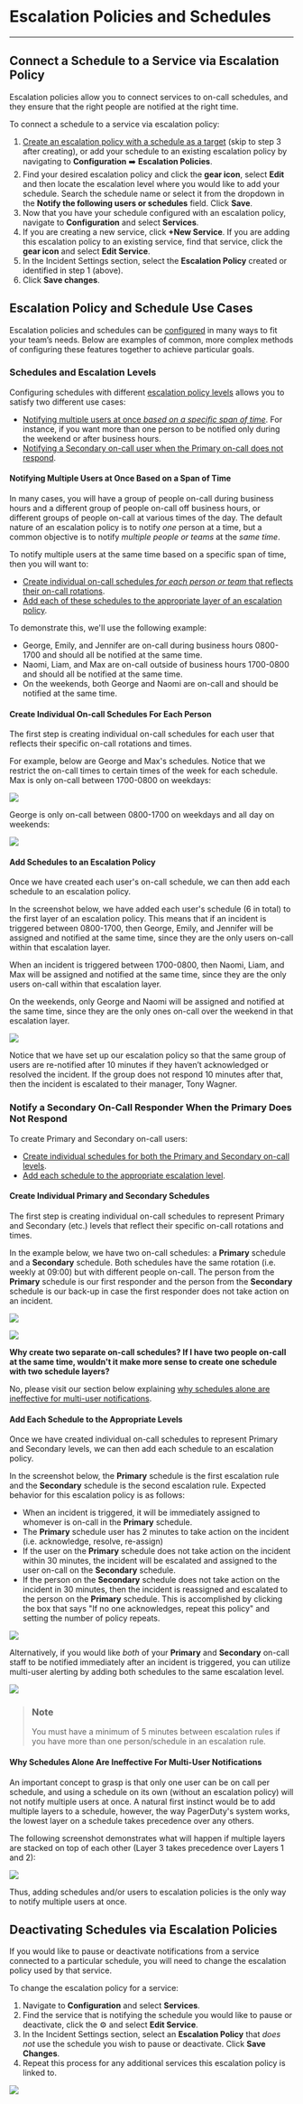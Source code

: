 # Escalation Policies and Schedules
---
## Connect a Schedule to a Service via Escalation Policy

Escalation policies allow you to connect services to on-call schedules, and they ensure that the right people are notified at the right time. 

To connect a schedule to a service via escalation policy:

1. [Create an escalation policy with a schedule as a target](https://support.pagerduty.com/docs/escalation-policies#section-create-an-escalation-policy) (skip to step 3 after creating), or add your schedule to an existing escalation policy by navigating to **Configuration** ➡️ **Escalation Policies**. 
2. Find your desired escalation policy and click the **gear icon**, select **Edit** and then locate the escalation level where you would like to add your schedule. Search the schedule name or select it from the dropdown in the **Notify the following users or schedules** field. Click **Save**. 
3. Now that you have your schedule configured with an escalation policy,  navigate to **Configuration** and select **Services**.
4. If you are creating a new service, click **+New Service**. If you are adding this escalation policy to an existing service, find that service, click the **gear icon** and select **Edit Service**.
5. In the Incident Settings section, select the **Escalation Policy** created or identified in step 1 (above). 
6. Click **Save changes**.

## Escalation Policy and Schedule Use Cases

Escalation policies and schedules can be [configured](https://support.pagerduty.com/docs/escalation-policies#section-create-an-escalation-policy) in many ways to fit your team’s needs. Below are examples of common, more complex methods of configuring these features together to achieve particular goals. 

### Schedules and Escalation Levels

Configuring schedules with different [escalation policy levels](https://support.pagerduty.com/docs/escalation-policies#section-escalation-levels) allows you to satisfy two different use cases:

- [Notifying multiple users at once *based on a specific span of time*](https://support.pagerduty.com/docs/escalation-policies-and-schedules#section-notifying-multiple-users-at-once-based-on-a-span-of-time). For instance, if you want more than one person to be notified only during the weekend or after business hours. 
- [Notifying a Secondary on-call user when the Primary on-call does not respond](https://support.pagerduty.com/docs/escalation-policies-and-schedules#section-notify-a-secondary-on-call-responder-when-the-primary-does-not-respond).

#### Notifying Multiple Users at Once Based on a Span of Time

In many cases, you will have a group of people on-call during business hours and a different group of people on-call off business hours, or different groups of people on-call at various times of the day. The default nature of an escalation policy is to notify *one* person at a time, but a common objective is to notify *multiple people or teams* at the *same time*. 

To notify multiple users at the same time based on a specific span of time, then you will want to: 

- [Create individual on-call schedules *for each person or team* that reflects their on-call rotations](https://support.pagerduty.com/docs/escalation-policies-and-schedules#section-create-individual-on-call-schedules-for-each-person).
- [Add each of these schedules to the appropriate layer of an escalation policy](https://support.pagerduty.com/docs/escalation-policies-and-schedules#section-add-schedules-to-an-escalation-policy).

To demonstrate this, we'll use the following example:
- George, Emily, and Jennifer are on-call during business hours 0800-1700 and should all be notified at the same time.
- Naomi, Liam, and Max are on-call outside of business hours 1700-0800 and should all be notified at the same time.
- On the weekends, both George and Naomi are on-call and should be notified at the same time.

#### Create Individual On-call Schedules For Each Person

The first step is creating individual on-call schedules for each user that reflects their specific on-call rotations and times.

For example, below are George and Max's schedules. Notice that we restrict the on-call times to certain times of the week for each schedule. Max is only on-call between 1700-0800 on weekdays:

![](https://files.readme.io/95ed08c-eps-schedules-max-restrictions.png)

George is only on-call between 0800-1700 on weekdays and all day on weekends:

![](https://files.readme.io/c6365d7-eps-schedules-george-restrictions.png)

#### Add Schedules to an Escalation Policy

Once we have created each user's on-call schedule, we can then add each schedule to an escalation policy.

In the screenshot below, we have added each user's schedule (6 in total) to the first layer of an escalation policy. This means that if an incident is triggered between 0800-1700, then George, Emily, and Jennifer will be assigned and notified at the same time, since they are the only users on-call within that escalation layer.

When an incident is triggered between 1700-0800, then Naomi, Liam, and Max will be assigned and notified at the same time, since they are the only users on-call within that escalation layer.

On the weekends, only George and Naomi will be assigned and notified at the same time, since they are the only ones on-call over the weekend in that escalation layer.

![](https://files.readme.io/7155957-time-dependent-ep.png)

Notice that we have set up our escalation policy so that the same group of users are re-notified after 10 minutes if they haven’t acknowledged or resolved the incident. If the group does not respond 10 minutes after that, then the incident is escalated to their manager, Tony Wagner.

### Notify a Secondary On-Call Responder When the Primary Does Not Respond

To create Primary and Secondary on-call users:

- [Create individual schedules for both the Primary and Secondary on-call levels](https://support.pagerduty.com/docs/escalation-policies-and-schedules#section-create-individual-primary-and-secondary-schedules).
- [Add each schedule to the appropriate escalation level](https://support.pagerduty.com/docs/escalation-policies-and-schedules#section-add-each-schedule-to-the-appropriate-levels).

#### Create Individual Primary and Secondary Schedules

The first step is creating individual on-call schedules to represent Primary and Secondary (etc.) levels that reflect their specific on-call rotations and times.

In the example below, we have two on-call schedules: a **Primary** schedule and a **Secondary** schedule. Both schedules have the same rotation (i.e. weekly at 09:00) but with different people on-call. The person from the **Primary** schedule is our first responder and the person from the **Secondary** schedule is our back-up in case the first responder does not take action on an incident.

![](https://files.readme.io/9311f04-eps-schedules-primary-schedule.png)

![](https://files.readme.io/d5c9ff6-eps-schedules-secondary-schedule.png)

**Why create two separate on-call schedules? If I have two people on-call at the same time, wouldn't it make more sense to create one schedule with two schedule layers?**

No, please visit our section below explaining [why schedules alone are ineffective for multi-user notifications](https://support.pagerduty.com/docs/escalation-policies-and-schedules#section-why-schedules-alone-are-ineffective-for-multi-user-notifications). 

#### Add Each Schedule to the Appropriate Levels

Once we have created individual on-call schedules to represent Primary and Secondary levels, we can then add each schedule to an escalation policy.

In the screenshot below, the **Primary** schedule is the first escalation rule and the **Secondary** schedule is the second escalation rule. Expected behavior for this escalation policy is as follows:

- When an incident is triggered, it will be immediately assigned to whomever is on-call in the **Primary** schedule.
- The **Primary** schedule user has 2 minutes to take action on the incident (i.e. acknowledge, resolve, re-assign)
- If the user on the **Primary** schedule does not take action on the incident within 30 minutes, the incident will be escalated and assigned to the user on-call on the **Secondary** schedule.
- If the person on the **Secondary** schedule does not take action on the incident in 30 minutes, then the incident is reassigned and escalated to the person on the **Primary** schedule. This is accomplished by clicking the box that says "If no one acknowledges, repeat this policy" and setting the number of policy repeats.

![](https://files.readme.io/de2d4e5-4aecd84-Create_a_new_Escalation_Policy_-_PagerDuty.png)

Alternatively, if you would like *both* of your **Primary** and **Secondary** on-call staff to be notified immediately after an incident is triggered, you can utilize multi-user alerting by adding both schedules to the same escalation level.

![](https://files.readme.io/951724f-ep-and-schedules-primary-secondary.png)

<!-- theme: info -->

> ### Note
>
> You must have a minimum of 5 minutes between escalation rules if you have more than one person/schedule in an escalation rule.

#### Why Schedules Alone Are Ineffective For Multi-User Notifications

An important concept to grasp is that only one user can be on call per schedule, and using a schedule on its own (without an escalation policy) will not notify multiple users at once. A natural first instinct would be to add multiple layers to a schedule, however, the way PagerDuty's system works, the lowest layer on a schedule takes precedence over any others.

The following screenshot demonstrates what will happen if multiple layers are stacked on top of each other (Layer 3 takes precedence over Layers 1 and 2):

![](https://files.readme.io/01e5f2c-eps-schedules-precedence-example.png)

Thus, adding schedules and/or users to escalation policies is the only way to notify multiple users at once.

## Deactivating Schedules via Escalation Policies 


If you would like to pause or deactivate notifications from a service connected to a particular schedule, you will need to change the escalation policy used by that service.  

To change the escalation policy for a service: 

1. Navigate to **Configuration** and select **Services**.
2. Find the service that is notifying the schedule you would like to pause or deactivate, click the ⚙️ and select **Edit Service**.
3. In the Incident Settings section, select an **Escalation Policy** that *does not* use the schedule you wish to pause or deactivate. Click **Save Changes**.
4. Repeat this process for any additional services this escalation policy is linked to.

![](https://files.readme.io/3f09cea-ep-and-schedules-incident-settings.png)
